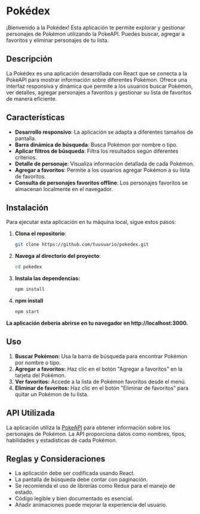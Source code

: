 # Pokédex

¡Bienvenido a la Pokédex! Esta aplicación te permite explorar y gestionar personajes de Pokémon utilizando la PokeAPI. Puedes buscar, agregar a favoritos y eliminar personajes de tu lista.

## Descripción

La Pokédex es una aplicación desarrollada con React que se conecta a la PokeAPI para mostrar información sobre diferentes Pokémon. Ofrece una interfaz responsiva y dinámica que permite a los usuarios buscar Pokémon, ver detalles, agregar personajes a favoritos y gestionar su lista de favoritos de manera eficiente.

## Características

- **Desarrollo responsivo**: La aplicación se adapta a diferentes tamaños de pantalla.
- **Barra dinámica de búsqueda**: Busca Pokémon por nombre o tipo.
- **Aplicar filtros de búsqueda**: Filtra los resultados según diferentes criterios.
- **Detalle de personaje**: Visualiza información detallada de cada Pokémon.
- **Agregar a favoritos**: Permite a los usuarios agregar Pokémon a su lista de favoritos.
- **Consulta de personajes favoritos offline**: Los personajes favoritos se almacenan localmente en el navegador.

## Instalación

Para ejecutar esta aplicación en tu máquina local, sigue estos pasos:

1. **Clona el repositorio**:
   ```bash
   git clone https://github.com/tuusuario/pokedex.git

2. **Navega al directorio del proyecto**:
    ```bash
    cd pokedex

3. **Instala las dependencias:**
    ```bash
    npm install

4. **npm install**
    ```bash
    npm start

**La aplicación debería abrirse en tu navegador en http://localhost:3000.**

## Uso

1. **Buscar Pokémon:** Usa la barra de búsqueda para encontrar Pokémon por nombre o tipo.
2. **Agregar a favoritos:** Haz clic en el botón "Agregar a favoritos" en la tarjeta del Pokémon.
3. **Ver favoritos:** Accede a la lista de Pokémon favoritos desde el menú.
4. **Eliminar de favoritos:** Haz clic en el botón "Eliminar de favoritos" para quitar un Pokémon de tu lista.

## API Utilizada

La aplicación utiliza la [PokeAPI](https://pokeapi.co/) para obtener información sobre los personajes de Pokémon. La API proporciona datos como nombres, tipos, habilidades y estadísticas de cada Pokémon.

## Reglas y Consideraciones

- La aplicación debe ser codificada usando React.
- La pantalla de búsqueda debe contar con paginación.
- Se recomienda el uso de librerías como Redux para el manejo de estado.
- Código legible y bien documentado es esencial.
- Añadir animaciones puede mejorar la experiencia del usuario.